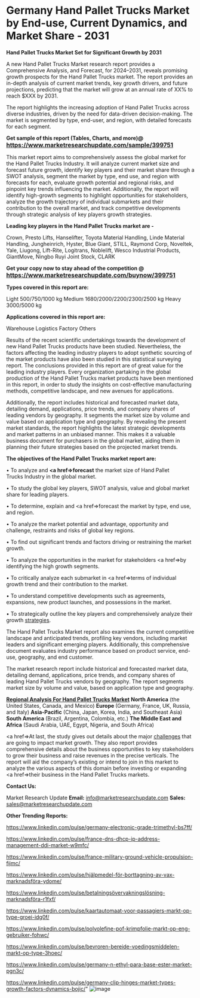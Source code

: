 # Germany Hand Pallet Trucks Market by End-use, Current Dynamics, and Market Share - 2031

<strong>Hand Pallet Trucks Market Set for Significant Growth by 2031</strong>

A new Hand Pallet Trucks Market research report provides a Comprehensive Analysis, and Forecast, for 2024–2031, reveals promising growth prospects for the Hand Pallet Trucks market. The report provides an in-depth analysis of current market trends, key growth drivers, and future projections, predicting that the market will grow at an annual rate of XX% to reach $XXX by 2031.

The report highlights the increasing adoption of Hand Pallet Trucks across diverse industries, driven by the need for data-driven decision-making. The market is segmented by type, end-user, and region, with detailed forecasts for each segment.

<strong>Get sample of this report (Tables, Charts, and more)@ <a href=https://www.marketresearchupdate.com/sample/399751><font size=3 color=#0000ff>https://www.marketresearchupdate.com/sample/399751</font></a></strong>

This market report aims to comprehensively assess the global market for the Hand Pallet Trucks Industry. It will analyze current market size and forecast future growth, identify key players and their market share through a SWOT analysis, segment the market by type, end use, and region with forecasts for each, evaluate growth potential and regional risks, and pinpoint key trends influencing the market. Additionally, the report will identify high-growth segments to highlight opportunities for stakeholders, analyze the growth trajectory of individual submarkets and their contribution to the overall market, and track competitive developments through strategic analysis of key players growth strategies.

<strong>Leading key players in the Hand Pallet Trucks market are -</strong>

Crown, Presto Lifts, Hanselifter, Toyota Material Handling, Linde Material Handling, Jungheinrich, Hyster, Blue Giant, STILL, Raymond Corp, Noveltek, Yale, Liugong, Lift-Rite, Logitrans, Noblelift, Wesco Industrial Products, GiantMove, Ningbo Ruyi Joint Stock, CLARK

<strong>Get your copy now to stay ahead of the competition @ <a href=https://www.marketresearchupdate.com/buynow/399751><font size=3 color=#0000ff>https://www.marketresearchupdate.com/buynow/399751</font></a></strong>

<strong>Types covered in this report are:</strong>

Light 500/750/1000 kg
Medium 1680/2000/2200/2300/2500 kg
Heavy 3000/5000 kg

<strong>Applications covered in this report are:</strong>

Warehouse
Logistics
Factory
Others

Results of the recent scientific undertakings towards the development of new Hand Pallet Trucks products have been studied. Nevertheless, the factors affecting the leading industry players to adopt synthetic sourcing of the market products have also been studied in this statistical surveying report. The conclusions provided in this report are of great value for the leading industry players. Every organization partaking in the global production of the Hand Pallet Trucks market products have been mentioned in this report, in order to study the insights on cost-effective manufacturing methods, competitive landscape, and new avenues for applications.

Additionally, the report includes historical and forecasted market data, detailing demand, applications, price trends, and company shares of leading vendors by geography. It segments the market size by volume and value based on application type and geography. By revealing the present market standards, the report highlights the latest strategic developments and market patterns in an unbiased manner. This makes it a valuable business document for purchasers in the global market, aiding them in planning their future strategies based on the projected market trends.

<strong>The objectives of the Hand Pallet Trucks market report are:</strong>

• To analyze and <strong><a href=><strong>forecast</strong></a></strong> the market size of Hand Pallet Trucks Industry in the global market.

• To study the global key players, SWOT analysis, value and global market share for leading players.

• To determine, explain and <a href=>forecast</a> the market by type, end use, and region.

• To analyze the market potential and advantage, opportunity and challenge, restraints and risks of global key regions.

• To find out significant trends and factors driving or restraining the market growth.

• To analyze the opportunities in the market for stakeholders <a href=>by</a> identifying the high growth segments.

• To critically analyze each submarket in <a href=>terms</a> of individual growth trend and their contribution to the market.

• To understand competitive developments such as agreements, expansions, new product launches, and possessions in the market.

• To strategically outline the key players and comprehensively analyze their growth <a href=ASDF881288>strategies</a>.

The Hand Pallet Trucks Market report also examines the current competitive landscape and anticipated trends, profiling key vendors, including market leaders and significant emerging players. Additionally, this comprehensive document evaluates industry performance based on product service, end-use, geography, and end customer.

The market research report include historical and forecasted market data, detailing demand, applications, price trends, and company shares of leading Hand Pallet Trucks vendors by geography. The report segments market size by volume and value, based on application type and geography.

<strong><u><b>Regional Analysis For Hand Pallet Trucks Market</b></u></strong>
<strong><b>North America</b></strong> (the United States, Canada, and Mexico)
<strong><b>Europe </b></strong>(Germany, France, UK, Russia, and Italy)
<strong><b>Asia-Pacific</b></strong> (China, Japan, Korea, India, and Southeast Asia)
<strong><b>South America</b></strong> (Brazil, Argentina, Colombia, etc.)
<strong><b>The Middle East and Africa</b></strong> (Saudi Arabia, UAE, Egypt, Nigeria, and South Africa)

<a href=>At last,</a> the study gives out details about the major <a href=ASDF991299>challenges</a> that are going to impact market growth. They also report provides comprehensive details about the business opportunities to key stakeholders to grow their business and raise revenues in the precise verticals. The report will aid the company’s existing or intend to join in this market to analyze the various aspects of this domain before investing or expanding <a href=>their</a> business in the Hand Pallet Trucks markets.

<strong>Contact Us:</strong>

Market Research Update
<strong>Email:</strong> info@marketresearchupdate.com
<strong>Sales:</strong> sales@marketresearchupdate.com

<strong>Other Trending Reports:</strong>

<a href=https://www.linkedin.com/pulse/germany-electronic-grade-trimethyl-bs7ff/>https://www.linkedin.com/pulse/germany-electronic-grade-trimethyl-bs7ff/</a>

<a href=https://www.linkedin.com/pulse/france-dns-dhcp-ip-address-management-ddi-market-w9mfc/>https://www.linkedin.com/pulse/france-dns-dhcp-ip-address-management-ddi-market-w9mfc/</a>

<a href=https://www.linkedin.com/pulse/france-military-ground-vehicle-propulsion-fijmc/>https://www.linkedin.com/pulse/france-military-ground-vehicle-propulsion-fijmc/</a>

<a href=https://www.linkedin.com/pulse/hjälpmedel-för-borttagning-av-vax-marknadsföra-ydome/>https://www.linkedin.com/pulse/hjälpmedel-för-borttagning-av-vax-marknadsföra-ydome/</a>

<a href=https://www.linkedin.com/pulse/betalningsövervakningslösning-marknadsföra-r1fxf/>https://www.linkedin.com/pulse/betalningsövervakningslösning-marknadsföra-r1fxf/</a>

<a href=https://www.linkedin.com/pulse/kaartautomaat-voor-passagiers-markt-op-type-groei-idg0f/>https://www.linkedin.com/pulse/kaartautomaat-voor-passagiers-markt-op-type-groei-idg0f/</a>

<a href=https://www.linkedin.com/pulse/polyolefine-pof-krimpfolie-markt-op-eng-gebruiker-fohwc/>https://www.linkedin.com/pulse/polyolefine-pof-krimpfolie-markt-op-eng-gebruiker-fohwc/</a>

<a href=https://www.linkedin.com/pulse/bevroren-bereide-voedingsmiddelen-markt-op-type-3hoec/>https://www.linkedin.com/pulse/bevroren-bereide-voedingsmiddelen-markt-op-type-3hoec/</a>

<a href=https://www.linkedin.com/pulse/germany-n-ethyl-para-base-ester-market-pgn3c/>https://www.linkedin.com/pulse/germany-n-ethyl-para-base-ester-market-pgn3c/</a>

<a href=https://www.linkedin.com/pulse/germany-clip-hinges-market-types-growth-factors-dynamics-bojic/>https://www.linkedin.com/pulse/germany-clip-hinges-market-types-growth-factors-dynamics-bojic/</a>"
![image](https://github.com/user-attachments/assets/0f29ca85-0360-4230-a82d-a1fe9814dd53)
